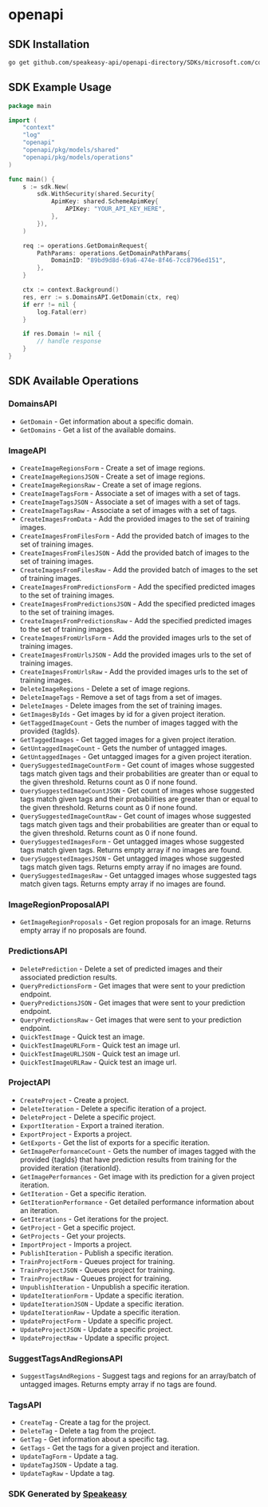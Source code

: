 # openapi

<!-- Start SDK Installation -->
## SDK Installation

```bash
go get github.com/speakeasy-api/openapi-directory/SDKs/microsoft.com/cognitiveservices-Training/3.2/go
```
<!-- End SDK Installation -->

## SDK Example Usage
<!-- Start SDK Example Usage -->
```go
package main

import (
    "context"
    "log"
    "openapi"
    "openapi/pkg/models/shared"
    "openapi/pkg/models/operations"
)

func main() {
    s := sdk.New(
        sdk.WithSecurity(shared.Security{
            ApimKey: shared.SchemeApimKey{
                APIKey: "YOUR_API_KEY_HERE",
            },
        }),
    )

    req := operations.GetDomainRequest{
        PathParams: operations.GetDomainPathParams{
            DomainID: "89bd9d8d-69a6-474e-8f46-7cc8796ed151",
        },
    }

    ctx := context.Background()
    res, err := s.DomainsAPI.GetDomain(ctx, req)
    if err != nil {
        log.Fatal(err)
    }

    if res.Domain != nil {
        // handle response
    }
}
```
<!-- End SDK Example Usage -->

<!-- Start SDK Available Operations -->
## SDK Available Operations


### DomainsAPI

* `GetDomain` - Get information about a specific domain.
* `GetDomains` - Get a list of the available domains.

### ImageAPI

* `CreateImageRegionsForm` - Create a set of image regions.
* `CreateImageRegionsJSON` - Create a set of image regions.
* `CreateImageRegionsRaw` - Create a set of image regions.
* `CreateImageTagsForm` - Associate a set of images with a set of tags.
* `CreateImageTagsJSON` - Associate a set of images with a set of tags.
* `CreateImageTagsRaw` - Associate a set of images with a set of tags.
* `CreateImagesFromData` - Add the provided images to the set of training images.
* `CreateImagesFromFilesForm` - Add the provided batch of images to the set of training images.
* `CreateImagesFromFilesJSON` - Add the provided batch of images to the set of training images.
* `CreateImagesFromFilesRaw` - Add the provided batch of images to the set of training images.
* `CreateImagesFromPredictionsForm` - Add the specified predicted images to the set of training images.
* `CreateImagesFromPredictionsJSON` - Add the specified predicted images to the set of training images.
* `CreateImagesFromPredictionsRaw` - Add the specified predicted images to the set of training images.
* `CreateImagesFromUrlsForm` - Add the provided images urls to the set of training images.
* `CreateImagesFromUrlsJSON` - Add the provided images urls to the set of training images.
* `CreateImagesFromUrlsRaw` - Add the provided images urls to the set of training images.
* `DeleteImageRegions` - Delete a set of image regions.
* `DeleteImageTags` - Remove a set of tags from a set of images.
* `DeleteImages` - Delete images from the set of training images.
* `GetImagesByIds` - Get images by id for a given project iteration.
* `GetTaggedImageCount` - Gets the number of images tagged with the provided {tagIds}.
* `GetTaggedImages` - Get tagged images for a given project iteration.
* `GetUntaggedImageCount` - Gets the number of untagged images.
* `GetUntaggedImages` - Get untagged images for a given project iteration.
* `QuerySuggestedImageCountForm` - Get count of images whose suggested tags match given tags and their probabilities are greater than or equal to the given threshold. Returns count as 0 if none found.
* `QuerySuggestedImageCountJSON` - Get count of images whose suggested tags match given tags and their probabilities are greater than or equal to the given threshold. Returns count as 0 if none found.
* `QuerySuggestedImageCountRaw` - Get count of images whose suggested tags match given tags and their probabilities are greater than or equal to the given threshold. Returns count as 0 if none found.
* `QuerySuggestedImagesForm` - Get untagged images whose suggested tags match given tags. Returns empty array if no images are found.
* `QuerySuggestedImagesJSON` - Get untagged images whose suggested tags match given tags. Returns empty array if no images are found.
* `QuerySuggestedImagesRaw` - Get untagged images whose suggested tags match given tags. Returns empty array if no images are found.

### ImageRegionProposalAPI

* `GetImageRegionProposals` - Get region proposals for an image. Returns empty array if no proposals are found.

### PredictionsAPI

* `DeletePrediction` - Delete a set of predicted images and their associated prediction results.
* `QueryPredictionsForm` - Get images that were sent to your prediction endpoint.
* `QueryPredictionsJSON` - Get images that were sent to your prediction endpoint.
* `QueryPredictionsRaw` - Get images that were sent to your prediction endpoint.
* `QuickTestImage` - Quick test an image.
* `QuickTestImageURLForm` - Quick test an image url.
* `QuickTestImageURLJSON` - Quick test an image url.
* `QuickTestImageURLRaw` - Quick test an image url.

### ProjectAPI

* `CreateProject` - Create a project.
* `DeleteIteration` - Delete a specific iteration of a project.
* `DeleteProject` - Delete a specific project.
* `ExportIteration` - Export a trained iteration.
* `ExportProject` - Exports a project.
* `GetExports` - Get the list of exports for a specific iteration.
* `GetImagePerformanceCount` - Gets the number of images tagged with the provided {tagIds} that have prediction results from
training for the provided iteration {iterationId}.
* `GetImagePerformances` - Get image with its prediction for a given project iteration.
* `GetIteration` - Get a specific iteration.
* `GetIterationPerformance` - Get detailed performance information about an iteration.
* `GetIterations` - Get iterations for the project.
* `GetProject` - Get a specific project.
* `GetProjects` - Get your projects.
* `ImportProject` - Imports a project.
* `PublishIteration` - Publish a specific iteration.
* `TrainProjectForm` - Queues project for training.
* `TrainProjectJSON` - Queues project for training.
* `TrainProjectRaw` - Queues project for training.
* `UnpublishIteration` - Unpublish a specific iteration.
* `UpdateIterationForm` - Update a specific iteration.
* `UpdateIterationJSON` - Update a specific iteration.
* `UpdateIterationRaw` - Update a specific iteration.
* `UpdateProjectForm` - Update a specific project.
* `UpdateProjectJSON` - Update a specific project.
* `UpdateProjectRaw` - Update a specific project.

### SuggestTagsAndRegionsAPI

* `SuggestTagsAndRegions` - Suggest tags and regions for an array/batch of untagged images. Returns empty array if no tags are found.

### TagsAPI

* `CreateTag` - Create a tag for the project.
* `DeleteTag` - Delete a tag from the project.
* `GetTag` - Get information about a specific tag.
* `GetTags` - Get the tags for a given project and iteration.
* `UpdateTagForm` - Update a tag.
* `UpdateTagJSON` - Update a tag.
* `UpdateTagRaw` - Update a tag.
<!-- End SDK Available Operations -->

### SDK Generated by [Speakeasy](https://docs.speakeasyapi.dev/docs/using-speakeasy/client-sdks)
